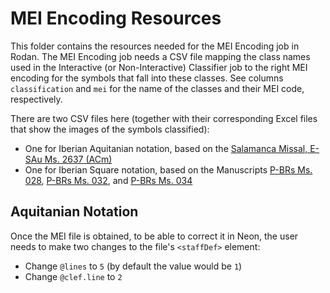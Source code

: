 # MEI Encoding Resources

This folder contains the resources needed for the MEI Encoding job in Rodan. The MEI Encoding job needs a CSV file mapping the class names used in the Interactive (or Non-Interactive) Classifier job to the right MEI encoding for the symbols that fall into these classes. See columns `classification` and `mei` for the name of the classes and their MEI code, respectively.

There are two CSV files here (together with their corresponding Excel files that show the images of the symbols classified):
- One for Iberian Aquitanian notation, based on the [Salamanca Missal, E-SAu Ms. 2637 (ACm)](https://pemdatabase.eu/source/48357)
- One for Iberian Square notation, based on the Manuscripts [P-BRs Ms. 028](https://pemdatabase.eu/source/48438), [P-BRs Ms. 032](https://pemdatabase.eu/source/47990), and [P-BRs Ms. 034](https://pemdatabase.eu/source/47612)

## Aquitanian Notation
Once the MEI file is obtained, to be able to correct it in Neon, the user needs to make two changes to the file's `<staffDef>` element:
- Change `@lines` to `5` (by default the value would be `1`)
- Change `@clef.line` to `2`
